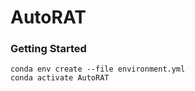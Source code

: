 # AutoRAT

### Getting Started

```
conda env create --file environment.yml
conda activate AutoRAT 
```
